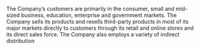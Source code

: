 The Company’s customers are primarily in the consumer, small and mid-sized business, education, enterprise and government
markets.  The  Company  sells  its  products  and  resells  third-party  products  in  most  of  its  major  markets  directly  to  customers
through  its  retail  and  online  stores  and  its  direct  sales  force.  The  Company  also  employs  a  variety  of  indirect  distribution